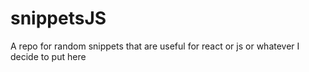 # snippetsJS
A repo for random snippets that are useful for react or js or whatever I decide to put here
